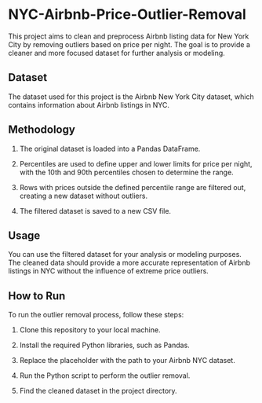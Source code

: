 # NYC-Airbnb-Price-Outlier-Removal

This project aims to clean and preprocess Airbnb listing data for New York City by removing outliers based on price per night. The goal is to provide a cleaner and more focused dataset for further analysis or modeling.

## Dataset

The dataset used for this project is the Airbnb New York City dataset, which contains information about Airbnb listings in NYC.

## Methodology

1. The original dataset is loaded into a Pandas DataFrame.

2. Percentiles are used to define upper and lower limits for price per night, with the 10th and 90th percentiles chosen to determine the range.

3. Rows with prices outside the defined percentile range are filtered out, creating a new dataset without outliers.

4. The filtered dataset is saved to a new CSV file.

## Usage

You can use the filtered dataset for your analysis or modeling purposes. The cleaned data should provide a more accurate representation of Airbnb listings in NYC without the influence of extreme price outliers.

## How to Run

To run the outlier removal process, follow these steps:

1. Clone this repository to your local machine.

2. Install the required Python libraries, such as Pandas.

3. Replace the placeholder with the path to your Airbnb NYC dataset.

4. Run the Python script to perform the outlier removal.

5. Find the cleaned dataset in the project directory.
